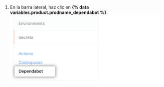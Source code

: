 1. En la barra lateral, haz clic en **{% data variables.product.prodname_dependabot %}**. ![Opción de la barra lateral de secretos del {% data variables.product.prodname_dependabot %}](/assets/images/help/dependabot/dependabot-secrets.png)
